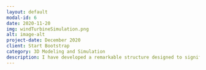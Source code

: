 ```yaml
---
layout: default
modal-id: 6
date: 2020-11-20
img: windTurbineSimulation.png
alt: image-alt
project-date: December 2020
client: Start Bootstrap
category: 3D Modeling and Simulation
description: I have developed a remarkable structure designed to significantly enhance the energy generation capabilities of small wind turbines. The 3D models were deisnged by using AutoCAD, and the models were thoroughly validated through simulations conducted using SOLIDWORKS FLOW SIMULATION. It increased the wind turbine's energy generation capability by over 70 percent accodring to the simulations.
---
```

